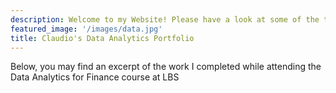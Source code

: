 ```yaml
---
description: Welcome to my Website! Please have a look at some of the things I worked on while at London Business School
featured_image: '/images/data.jpg'
title: Claudio's Data Analytics Portfolio
---
```

Below, you may find an excerpt of the work I completed while attending the Data Analytics for Finance course at LBS


